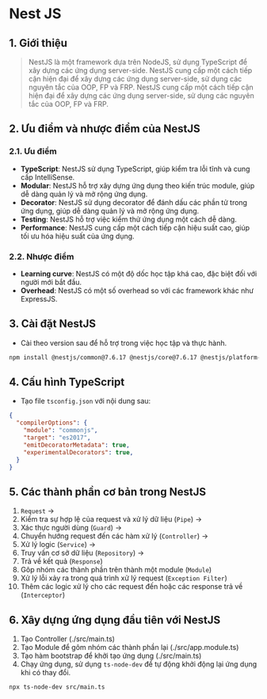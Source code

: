 # Nest JS
## 1. Giới thiệu
>NestJS là một framework dựa trên NodeJS, sử dụng TypeScript để xây dựng các ứng dụng server-side. NestJS cung cấp một cách tiếp cận hiện đại để xây dựng các ứng dụng server-side, sử dụng các nguyên tắc của OOP, FP và FRP. NestJS cung cấp một cách tiếp cận hiện đại để xây dựng các ứng dụng server-side, sử dụng các nguyên tắc của OOP, FP và FRP.
## 2. Ưu điểm và nhược điểm của NestJS
### 2.1. Ưu điểm
- **TypeScript**: NestJS sử dụng TypeScript, giúp kiểm tra lỗi tĩnh và cung cấp IntelliSense.
- **Modular**: NestJS hỗ trợ xây dựng ứng dụng theo kiến trúc module, giúp dễ dàng quản lý và mở rộng ứng dụng.
- **Decorator**: NestJS sử dụng decorator để đánh dấu các phần tử trong ứng dụng, giúp dễ dàng quản lý và mở rộng ứng dụng.
- **Testing**: NestJS hỗ trợ việc kiểm thử ứng dụng một cách dễ dàng.
- **Performance**: NestJS cung cấp một cách tiếp cận hiệu suất cao, giúp tối ưu hóa hiệu suất của ứng dụng.

### 2.2. Nhược điểm
- **Learning curve**: NestJS có một độ dốc học tập khá cao, đặc biệt đối với người mới bắt đầu.
- **Overhead**: NestJS có một số overhead so với các framework khác như ExpressJS.

## 3. Cài đặt NestJS
- Cài theo version sau để hỗ trợ trong việc học tập và thực hành.
```bash
npm install @nestjs/common@7.6.17 @nestjs/core@7.6.17 @nestjs/platform-express@7.6.17 reflect-metadata@0.1.13 typescript@4.3.2
```
## 4. Cấu hình TypeScript
- Tạo file `tsconfig.json` với nội dung sau:
```json
{
  "compilerOptions": {
    "module": "commonjs",
    "target": "es2017",
    "emitDecoratorMetadata": true,
    "experimentalDecorators": true,
  }
}
```

## 5. Các thành phần cơ bản trong NestJS
1. `Request` -> 
2. Kiểm tra sự hợp lệ của request và xử lý dữ liệu (`Pipe`) -> 
3. Xác thực người dùng (`Guard`) -> 
4. Chuyển hướng request đến các hàm xử lý (`Controller`) -> 
5. Xử lý logic (`Service`) -> 
6. Truy vấn cơ sở dữ liệu (`Repository`) -> 
7. Trả về kết quả (`Response`)
8. Gôp nhóm các thành phần trên thành một module (`Module`)
9. Xử lý lỗi xảy ra trong quá trình xử lý request (`Exception Filter`)
10. Thêm các logic xử lý cho các request đến hoặc các response trả về (`Interceptor`)

## 6. Xây dựng ứng dụng đầu tiên với NestJS
1. Tạo Controller (./src/main.ts)
2. Tạo Module để gôm nhóm các thành phần lại (./src/app.module.ts)
3. Tạo hàm bootstrap để khởi tạo ứng dụng (./src/main.ts)
4. Chạy ứng dụng, sử dụng `ts-node-dev` để tự động khởi động lại ứng dụng khi có thay đổi.
```bash
npx ts-node-dev src/main.ts
```